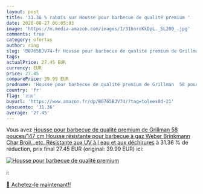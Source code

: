 ```yaml
---
layout: post
title: '31.36 % rabais sur Housse pour barbecue de qualité premium '
date: 2020-08-27 06:05:03
image: 'https://m.media-amazon.com/images/I/31hnroKkDpL._SL200_.jpg'
comments: true
category: ofertas
author: ring
slug: 'B0765BJV74-fr Housse pour barbecue de qualité premium de Grillman 58...'
tags: 
actualPrice: 27.45 EUR
currency: EUR
price: 27.45
comparePrice: 39.99 EUR
prodname: 'Housse pour barbecue de qualité premium de Grillman  58 pouces/147 cm   Housse résistante pour barbecue à gaz Weber  Brinkmann  Char Broil...etc. Résistante aux UV  à l eau et aux déchirures'
country: 'fr'
flag: '🇫🇷'
buyurl: 'https://www.amazon.fr/dp/B0765BJV74/?tag=tolees0d-21'
descuento: '31.36'
average: '27.45'
---
```


Vous avez [Housse pour barbecue de qualité premium de Grillman  58 pouces/147 cm   Housse résistante pour barbecue à gaz Weber  Brinkmann  Char Broil...etc. Résistante aux UV  à l eau et aux déchirures](https://www.amazon.fr/dp/B0765BJV74/?tag=tolees0d-21)  à  31.36 % de réduction, prix final  27.45 EUR (original: 39.99 EUR) ici:

[![Housse pour barbecue de qualité premium ](https://m.media-amazon.com/images/I/31hnroKkDpL._SL200_.jpg)](https://www.amazon.fr/dp/B0765BJV74/?tag=tolees0d-21)

ℹ️:


[🛒 Achetez-le maintenant!!](https://www.amazon.fr/dp/B0765BJV74/?tag=tolees0d-21)
